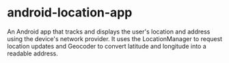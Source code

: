 # android-location-app
An Android app that tracks and displays the user's location and address using the device's network provider. It uses the LocationManager to request location updates and Geocoder to convert latitude and longitude into a readable address. 
